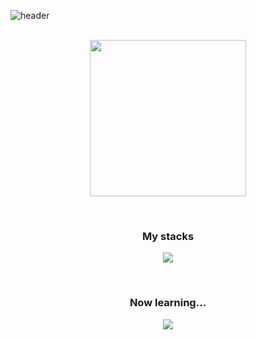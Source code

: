 ![header](https://capsule-render.vercel.app/api?type=waving&color=6A7BA2&height=300&section=header&text=Hi%20There!&fontSize=82&animation=twinkling&fontAlignY=36&fontColor=FFDFDE&desc=I'm%20the%20person%20who%20want%20to%20be%20a%20FE.&descAlignY=52&descAlign=50)
<br><br>

<p align="center">
  <img width="250" borderRadius="50" src="https://media.giphy.com/media/ule4vhcY1xEKQ/giphy.gif">
</p>
<br>
<p align='center'>
  <h3 align='center'>My stacks</h3>
  <p align="center">
    <a href="https://skillicons.dev">
     <img src="https://skillicons.dev/icons?i=cpp,html,css,sass,js,nodejs,mongodb" />
    </a>
  </p>
  <br>
  <h3 align='center'>Now learning...</h3>  
  <p align="center"> 
    <a href="https://skillicons.dev"> 
      <img src="https://skillicons.dev/icons?i=react,ts,nextjs" /> 
    </a> 
  </p>
</p>

<!--
**meowTarae/meowTarae** is a ✨ _special_ ✨ repository because its `README.md` (this file) appears on your GitHub profile.

Here are some ideas to get you started:

- 🔭 I’m currently working on ...
- 🌱 I’m currently learning ...
- 👯 I’m looking to collaborate on ...
- 🤔 I’m looking for help with ...
- 💬 Ask me about ...
- 📫 How to reach me: ...
- 😄 Pronouns: ...
- ⚡ Fun fact: ...
-->
